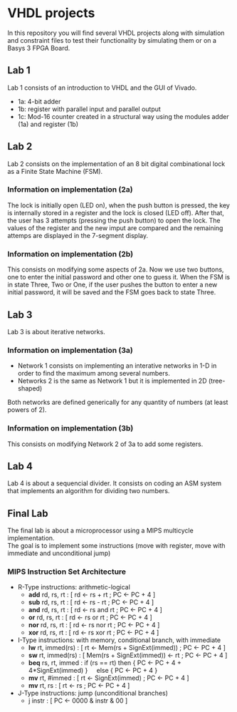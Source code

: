 # VHDL projects

In this repository you will find several VHDL projects along with simulation and constraint files to test their functionality by simulating them or on a Basys 3 FPGA Board.

## Lab 1

Lab 1 consists of an introduction to VHDL and the GUI of Vivado.

- 1a: 4-bit adder
- 1b: register with parallel input and parallel output
- 1c: Mod-16 counter created in a structural way using the modules adder (1a) and register (1b)

## Lab 2

Lab 2 consists on the implementation of an 8 bit digital combinational lock as a Finite State Machine (FSM).

### Information on implementation (2a)

The lock is initially open (LED on), when the push button is pressed, the key is internally stored in a register and the lock is closed (LED off). After that, the user has 3 attempts (pressing the push button) to open the lock. The values of the register and the new imput are compared and the remaining attemps are displayed in the 7-segment display.

### Information on implementation (2b)

This consists on modifying some aspects of 2a. Now we use two buttons, one to enter the initial password and other one to guess it. When the FSM is in state Three, Two or One, if the user pushes the button to enter a new initial password, it will be saved and the FSM goes back to state Three.

## Lab 3

Lab 3 is about iterative networks.

### Information on implementation (3a)

- Network 1 consists on implementing an interative networks in 1-D in order to find the maximum among several numbers.
- Networks 2 is the same as Network 1 but it is implemented in 2D (tree-shaped)

Both networks are defined generically for any quantity of numbers (at least powers of 2).

### Information on implementation (3b)

This consists on modifying Network 2 of 3a to add some registers.

## Lab 4

Lab 4 is about a sequencial divider. It consists on coding an ASM system that implements an algorithm for dividing two numbers.

## Final Lab

The final lab is about a microprocessor using a MIPS multicycle implementation. <br>
The goal is to implement some instructions (move with register, move with immediate and unconditional jump)

### MIPS Instruction Set Architecture

- R-Type instructions: arithmetic-logical
  - **add** rd, rs, rt : \[ rd <- rs + rt ; PC <- PC + 4 ]
  - **sub** rd, rs, rt : \[ rd <- rs - rt ; PC <- PC + 4 ]
  - **and** rd, rs, rt : \[ rd <- rs and rt ; PC <- PC + 4 ]
  - **or** rd, rs, rt : \[ rd <- rs or rt ; PC <- PC + 4 ]
  - **nor** rd, rs, rt : \[ rd <- rs nor rt ; PC <- PC + 4 ]
  - **xor** rd, rs, rt : \[ rd <- rs xor rt ; PC <- PC + 4 ]
- I-Type instructions: with memory, conditional branch, with immediate
  - **lw** rt, immed(rs) : \[ rt <- Mem(rs + SignExt(immed)) ; PC <- PC + 4 ]
  - **sw** rt, immed(rs) : \[ Mem(rs + SignExt(immed)) <- rt ; PC <- PC + 4 ]
  - **beq** rs, rt, immed : if (rs == rt) then { PC <- PC + 4 + 4*SignExt(immed) } &nbsp; &nbsp; else { PC <- PC + 4 }
  - **mv** rt, #immed : \[ rt <- SignExt(immed) ; PC <- PC + 4 ]
  - **mv** rt, rs : \[ rt <- rs ; PC <- PC + 4 ]
- J-Type instructions: jump (unconditional branches)
  - j instr : \[ PC <- 0000 & instr & 00 ]
  
 

  

  
